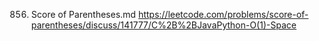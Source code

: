 856. Score of Parentheses.md
	https://leetcode.com/problems/score-of-parentheses/discuss/141777/C%2B%2BJavaPython-O(1)-Space

